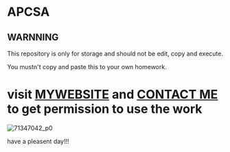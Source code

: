 # APCSA

## WARNNING
This repository is only for storage and should not be edit, copy and execute.

You mustn't copy and paste this to your own homework.

# visit [MYWEBSITE](http://test.lishuyu.top/main.html) and [CONTACT ME](mailto:lishuyustevenli@163.com) to get permission to use the work

![71347042_p0](https://user-images.githubusercontent.com/75846119/135377355-fc8eee23-b514-4498-8ed7-13076eb1705a.jpeg)

have a pleasent day!!!

